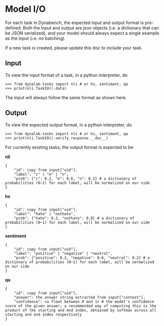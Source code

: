 # Model I/O

For each task in Dynabench, the expected input and output format is pre-defined. Both the input and output are json objects (i.e. a dictionary that can be JSON serialized), and your model should always expect a single example as the input (i.e. no batching).

If a new task is created, please update this doc to include your task.

## Input
To view the input format of a task, in a python interpreter, do
```
>>> from dynalab.tasks import nli # or hs, sentiment, qa
>>> print(nli.TaskIO().data)
```
The input will always follow the same format as shown here.

## Output
To view the expected output format, in a python interpreter, do
```
>>> from dynalab.tasks import nli # or hs, sentiment, qa
>>> print(nli.TaskIO().verify_response.__doc__)
```
For currently existing tasks, the output format is expected to be

**nli**
```
{
    "id": copy from input["uid"],
    "label": "c" | "e" | "n",
    "prob": {"c": 0.2, "e": 0.6, "n": 0.2} # a dictionary of probabilities (0~1) for each label, will be normalized on our side
}
```
**hs**
```
{
    "id": copy from input["uid"],
    "label": "hate" | "nothate",
    "prob": {"hate": 0.2, "nothate": 0.8} # a dictionary of probabilities (0~1) for each label, will be normalized on our side
}
```
**sentiment**
```
{
    "id": copy from input["uid"],
    "label": "positive" | "negative" | "neutral",
    "prob": {"positive": 0.2, "negative": 0.6, "neutral": 0.2} # a dictionary of probabilities (0~1) for each label, will be normalized on our side
}
```
**qa**
```
{
    "id": copy from input["uid"],
    "answer": the answer string extracted from input["context"],
    "confidence": <a float between 0 and 1> # the model's confidence score of the given answer; a recommended way of computing this is the product of the starting and end index, obtained by softmax across all starting and end index respectively
}
```
